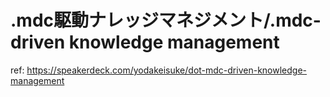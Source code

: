 # .mdc駆動ナレッジマネジメント/.mdc-driven knowledge management

ref: <https://speakerdeck.com/yodakeisuke/dot-mdc-driven-knowledge-management>
